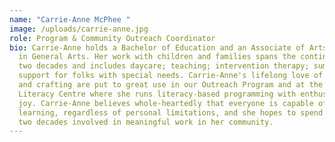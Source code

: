 ```yaml
---
name: "Carrie-Anne McPhee "
image: /uploads/carrie-anne.jpg
role: Program & Community Outreach Coordinator
bio: Carrie-Anne holds a Bachelor of Education and an Associate of Arts Degree
  in General Arts. Her work with children and families spans the continent and
  two decades and includes daycare; teaching; intervention therapy; summer camp;
  support for folks with special needs. Carrie-Anne's lifelong love of reading
  and crafting are put to great use in our Outreach Program and at the Family
  Literacy Centre where she runs literacy-based programming with enthusiasm and
  joy. Carrie-Anne believes whole-heartedly that everyone is capable of
  learning, regardless of personal limitations, and she hopes to spend the next
  two decades involved in meaningful work in her community.
---
```

